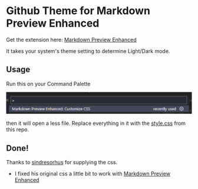 # Github Theme for Markdown Preview Enhanced

Get the extension here: [Markdown Preview Enhanced](https://github.com/shd101wyy/markdown-preview-enhanced)

It takes your system's theme setting to determine Light/Dark mode.

## Usage

Run this on your Command Palette

![command](https://raw.githubusercontent.com/hunkoys/markdown-preview-enhanced-github-theme/master/command.png)

then it will open a less file. Replace everything in it with the [style.css](https://github.com/Hunkoys/markdown-preview-enhanced-github-theme/blob/main/style.css) from this repo.

## Done!

Thanks to [sindresorhus](https://github.com/sindresorhus) for supplying the css.
* I fixed his original css a little bit to work with [Markdown Preview Enhanced](https://github.com/shd101wyy/markdown-preview-enhanced)

